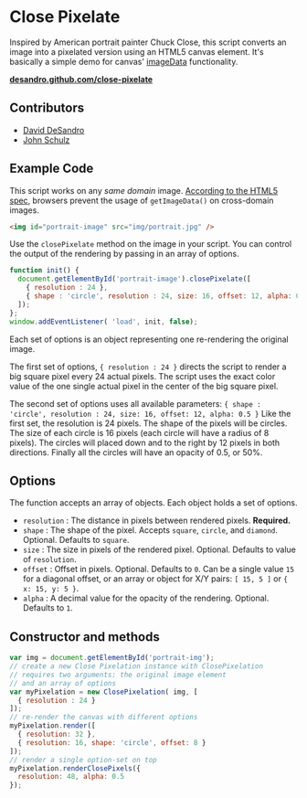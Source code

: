 Close Pixelate
==============

Inspired by American portrait painter Chuck Close, this script converts an image into a pixelated version using an HTML5 canvas element. It's basically a simple demo for canvas' [imageData](https://developer.mozilla.org/En/HTML/Canvas/Pixel_manipulation_with_canvas) functionality. 

[**desandro.github.com/close-pixelate**](http://desandro.github.com/close-pixelate)

## Contributors

 - [David DeSandro](http://desandro.com)
 - [John Schulz](http://twitter.com/jfsiii)

## Example Code

This script works on any _same domain_ image. [According to the HTML5 spec](http://dev.w3.org/html5/spec/the-canvas-element.html#security-with-canvas-elements), browsers prevent the usage of `getImageData()` on cross-domain images.

``` html
<img id="portrait-image" src="img/portrait.jpg" />
```

Use the `closePixelate` method on the image in your script. You can control the output of the rendering by passing in an array of options.

``` js
function init() {
  document.getElementById('portrait-image').closePixelate([
    { resolution : 24 },
    { shape : 'circle', resolution : 24, size: 16, offset: 12, alpha: 0.5 }
  ]);
};
window.addEventListener( 'load', init, false);
```

Each set of options is an object representing one re-rendering the original image.

The first set of options, `{ resolution : 24 }` directs the script to render a big square pixel every 24 actual pixels. The script uses the exact color value of the one single actual pixel in the center of the big square pixel. 

The second set of options uses all available parameters: `{ shape : 'circle', resolution : 24, size: 16, offset: 12, alpha: 0.5 }` Like the first set, the resolution is 24 pixels. The shape of the pixels will be circles. The size of each circle is 16 pixels (each circle will have a radius of 8 pixels). The circles will placed down and to the right by 12 pixels in both directions. Finally all the circles will have an opacity of 0.5, or 50%.

## Options

The function accepts an array of objects. Each object holds a set of options.

- `resolution` : The distance in pixels between rendered pixels. **Required.**
- `shape` : The shape of the pixel. Accepts `square`, `circle`, and `diamond`. Optional. Defaults to `square`.
- `size` : The size in pixels of the rendered pixel. Optional. Defaults to value of `resolution`.
- `offset` : Offset in pixels. Optional. Defaults to `0`. Can be a single value `15` for a diagonal offset, or an array or object for X/Y pairs: `[ 15, 5 ]` or `{ x: 15, y: 5 }`.
- `alpha` : A decimal value for the opacity of the rendering. Optional. Defaults to `1`.

## Constructor and methods

``` js
var img = document.getElementById('portrait-img');
// create a new Close Pixelation instance with ClosePixelation
// requires two arguments: the original image element
// and an array of options
var myPixelation = new ClosePixelation( img, [
  { resolution : 24 }
]);
// re-render the canvas with different options
myPixelation.render([
  { resolution: 32 },
  { resolution: 16, shape: 'circle', offset: 8 }
]);
// render a single option-set on top
myPixelation.renderClosePixels({
  resolution: 48, alpha: 0.5
});
```
